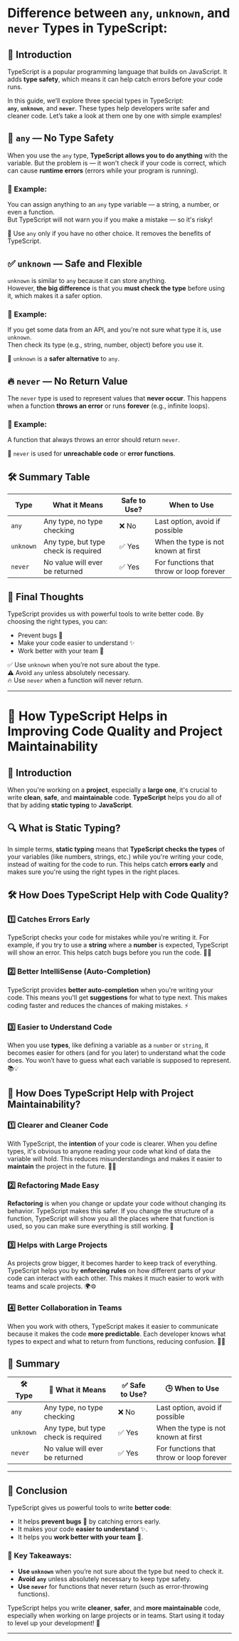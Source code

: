 # Difference between  `any`, `unknown`, and `never` Types in TypeScript:

## 🧩 Introduction

TypeScript is a popular programming language that builds on JavaScript. It adds **type safety**, which means it can help catch errors before your code runs.

In this guide, we’ll explore three special types in TypeScript:  
**`any`**, **`unknown`**, and **`never`**. These types help developers write safer and cleaner code. Let’s take a look at them one by one with simple examples!

## 🛑 `any` — No Type Safety

When you use the `any` type, **TypeScript allows you to do anything** with the variable. But the problem is — it won't check if your code is correct, which can cause **runtime errors** (errors while your program is running).

### 📝 Example:
You can assign anything to an `any` type variable — a string, a number, or even a function.  
But TypeScript will not warn you if you make a mistake — so it's risky!

📌  Use `any` only if you have no other choice. It removes the benefits of TypeScript.

## ✅ `unknown` — Safe and Flexible

`unknown` is similar to `any` because it can store anything.  
However, **the big difference** is that you **must check the type** before using it, which makes it a safer option.

### 📝 Example:
If you get some data from an API, and you're not sure what type it is, use `unknown`.  
Then check its type (e.g., string, number, object) before you use it.

📌  `unknown` is a **safer alternative** to `any`.

## 🔥 `never` — No Return Value

The `never` type is used to represent values that **never occur**. This happens when a function **throws an error** or runs **forever** (e.g., infinite loops).

### 📝 Example:
A function that always throws an error should return `never`.

📌  `never` is used for **unreachable code** or **error functions**.

## 🛠️ Summary Table

| Type      | What it Means                        | Safe to Use? | When to Use                              |
| --------- | ------------------------------------ | ------------ | ---------------------------------------- |
| `any`     | Any type, no type checking           | ❌ No         | Last option, avoid if possible           |
| `unknown` | Any type, but type check is required | ✅ Yes        | When the type is not known at first      |
| `never`   | No value will ever be returned       | ✅ Yes        | For functions that throw or loop forever |

## 📌 Final Thoughts

TypeScript provides us with powerful tools to write better code. By choosing the right types, you can:

* Prevent bugs 🐞  
* Make your code easier to understand ✨  
* Work better with your team 🤝

✅ Use `unknown` when you’re not sure about the type.  
⚠️ Avoid `any` unless absolutely necessary.  
🔥 Use `never` when a function will never return.

---


# 🚀 How TypeScript Helps in Improving Code Quality and Project Maintainability

## 📝 Introduction
When you're working on a **project**, especially a **large one**, it's crucial to write **clean**, **safe**, and **maintainable** code. **TypeScript** helps you do all of that by adding **static typing** to **JavaScript**.

## 🔍 What is Static Typing?
In simple terms, **static typing** means that **TypeScript checks the types** of your variables (like numbers, strings, etc.) while you're writing your code, instead of waiting for the code to run. This helps catch **errors early** and makes sure you're using the right types in the right places.

## 🛠️ How Does TypeScript Help with Code Quality?

### 1️⃣ Catches Errors Early
TypeScript checks your code for mistakes while you're writing it. For example, if you try to use a **string** where a **number** is expected, TypeScript will show an error. This helps catch bugs before you run the code. 🐞🚫

### 2️⃣ Better IntelliSense (Auto-Completion)
TypeScript provides **better auto-completion** when you're writing your code. This means you'll get **suggestions** for what to type next. This makes coding faster and reduces the chances of making mistakes. ⚡

### 3️⃣ Easier to Understand Code
When you use **types**, like defining a variable as a `number` or `string`, it becomes easier for others (and for you later) to understand what the code does. You won’t have to guess what each variable is supposed to represent. 📚💡

## 🔧 How Does TypeScript Help with Project Maintainability?

### 1️⃣ Clearer and Cleaner Code
With TypeScript, the **intention** of your code is clearer. When you define types, it's obvious to anyone reading your code what kind of data the variable will hold. This reduces misunderstandings and makes it easier to **maintain** the project in the future. 🔑🧹

### 2️⃣ Refactoring Made Easy
**Refactoring** is when you change or update your code without changing its behavior. TypeScript makes this safer. If you change the structure of a function, TypeScript will show you all the places where that function is used, so you can make sure everything is still working. 🔄

### 3️⃣ Helps with Large Projects
As projects grow bigger, it becomes harder to keep track of everything. TypeScript helps you by **enforcing rules** on how different parts of your code can interact with each other. This makes it much easier to work with teams and scale projects. 🌍⚙️

### 4️⃣ Better Collaboration in Teams
When you work with others, TypeScript makes it easier to communicate because it makes the code **more predictable**. Each developer knows what types to expect and what to return from functions, reducing confusion. 🤝💬

## 🔑 Summary

| 🛠️ Type      | 📝 What it Means                        | ✅ Safe to Use? | 🕒 When to Use                              |
| ------------ | -------------------------------------- | -------------- | ------------------------------------------ |
| `any`        | Any type, no type checking             | ❌ No           | Last option, avoid if possible             |
| `unknown`    | Any type, but type check is required   | ✅ Yes          | When the type is not known at first        |
| `never`      | No value will ever be returned         | ✅ Yes          | For functions that throw or loop forever   |

---

## 📌 Conclusion

TypeScript gives us powerful tools to write **better code**:
- It helps **prevent bugs** 🐞 by catching errors early.
- It makes your code **easier to understand** ✨.
- It helps you **work better with your team** 🤝.

### 🔑 Key Takeaways:
- **Use `unknown`** when you’re not sure about the type but need to check it.
- **Avoid `any`** unless absolutely necessary to keep type safety.
- **Use `never`** for functions that never return (such as error-throwing functions).

TypeScript helps you write **cleaner**, **safer**, and **more maintainable** code, especially when working on large projects or in teams. Start using it today to level up your development! 🚀

---

